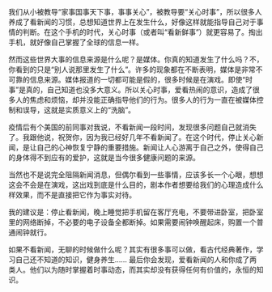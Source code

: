 我们从小被教导“家事国事天下事，事事关心”，被教导要“关心时事”，所以很多人养成了看新闻的习惯，总想知道世界上在发生什么，好像这样就能指导自己对于事情的判断。在这个手机的时代，关心时事（或者叫“看新鲜事”）就更容易了。掏出手机，就好像自己掌握了全球的信息一样。

然而这些世界大事的信息来源是什么呢？是媒体。你真的知道发生了什么吗？不，你看到的只是“别人说那里发生了什么”。许多的现象都在不断表明，媒体是非常不可靠的信息来源。媒体报道的一切都可能是假的，很多时候是在演戏。即使“时事”是真的，自己知道也没多大意义。所以关心时事，爱看热闹的意识，造成了很多人的焦虑和烦恼，却并没能正确指导他们的行为。很多人的行为一直在被媒体控制和误导，这就是实质意义上的“洗脑”。

疫情后有个美国的前同事对我说，不看新闻一段时间，发现很多问题自己就消失了。我跟他说，祝贺你，因为我已经好几年不看新闻了。在这个时代，停止关心新闻，是让自己的心神恢复宁静的重要措施。新闻让人心游离于自己之外，使得自己的身体得不到应有的爱护，这就是当今很多健康问题的来源。

当然也不是说完全阻隔新闻消息，但偶尔看到一些事情，应该多长一个心眼，想想这会不会是在演戏，这出戏到底是什么目的，剧本作者想要给我们的心理造成什么样效果，而不是直接把它作为事实对待。

我的建议是：停止看新闻，晚上睡觉把手机留在客厅充电，不要带进卧室，把卧室里的网络断掉，不必要的电子设备全都断掉。如果需要闹钟唤醒起床，购置一个普通闹钟就行。

如果不看新闻，无聊的时候做什么呢？其实有很多事可以做，看古代经典著作，学习自己还不知道的知识，健身养生…… 最后你会发现，爱看新闻的人和你成了两类人。他们以为随时掌握着时事动态，而其实却没有获得任何有价值的，永恒的知识。
